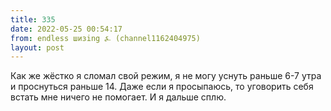 ```yaml
---
title: 335
date: 2022-05-25 00:54:17
from: endless шизing ⍼ (channel1162404975)
layout: post
---
```


Как же жёстко я сломал свой режим, я не могу уснуть раньше 6-7 утра и проснуться раньше 14. Даже если я просыпаюсь, то уговорить себя встать мне ничего не помогает. И я дальше сплю.
